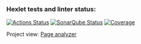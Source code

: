 ### Hexlet tests and linter status:
[![Actions Status](https://github.com/DSunShine371/java-project-72/actions/workflows/hexlet-check.yml/badge.svg)](https://github.com/DSunShine371/java-project-72/actions)
[![SonarQube Status](https://sonarcloud.io/api/project_badges/measure?project=DSunShine371_java-project-72&metric=alert_status)](https://sonarcloud.io/summary/new_code?id=DSunShine371_java-project-722)
[![Coverage](https://sonarcloud.io/api/project_badges/measure?project=DSunShine371_java-project-72&metric=coverage)](https://sonarcloud.io/summary/new_code?id=DSunShine371_java-project-722)

Project view:  [Page analyzer](https://java-project-72-azdm.onrender.com/)